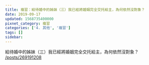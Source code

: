 ```yaml
---
title: 複習：給待婚中的姊妹（三）我已經將婚姻完全交托給主，為何依然沒對象？
date: 2019-09-17
updated: 1568735400000
pixnet_category: 複習
categories: ['4. 其他', '複習']
tags: []
sidebar: 
---
```


<p>給待婚中的姊妹（三）我已經將婚姻完全交托給主，為何依然沒對象？<br/>
<a href="/posts/269191208" target="_blank">/posts/269191208</a></p>
<p> </p>
